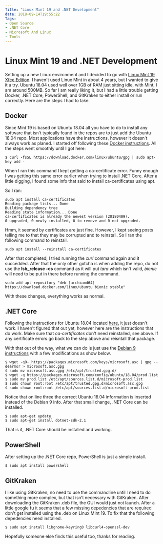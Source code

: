 ```yaml
---
Title: "Linux Mint 19 and .NET Development"
date: 2018-09-14T19:55:22
Tags: 
- Open Source
- .NET Core
- Microsoft And Linux
- Tools
---
```

# Linux Mint 19 and .NET Development

Setting up a new Linux environment and I decided to go with [Linux Mint 19 Xfce Edition](https://blog.linuxmint.com/?p=3599). I haven't used Linux Mint in about 4 years, but I wanted to give it a try. Ubuntu 18.04 used well over 1GB of RAM just sitting idle, with Mint, I am around 500MB. So far I am really liking it, but I had a little trouble getting Docker, .NET Core, PowerShell, and GitKraken to either install or run correctly. Here are the steps I had to take.

## Docker

Since Mint 19 is based on Ubuntu 18.04 all you have to do to install any software that isn't typically found in the repos are to just add the Ubuntu 18.04 repo. Most applications have the instructions, however it doesn't always work as planed. I started off following these [Docker instructions](https://docs.docker.com/install/linux/docker-ce/ubuntu/#install-using-the-repository). All the steps went smoothly until I got here:

```
$ curl -fsSL https://download.docker.com/linux/ubuntu/gpg | sudo apt-key add -
```
When I ran this command I kept getting a ca-certificate error. Funny enough I was getting this same error earlier when trying to install .NET Core. After a little digging, I found some info that said to install ca-certificates using apt.

So I ran:

```
sudo apt install ca-certificates
Reading package lists... Done
Building dependency tree       
Reading state information... Done
ca-certificates is already the newest version (20180409).
0 upgraded, 0 newly installed, 0 to remove and 0 not upgraded.
```

Hmm, it seemed by certificates are just fine. However, I kept seeing posts telling me to that they may be corrupted and to reinstall. So I ran the following command to reinstall.

```
sudo apt install --reinstall ca-certificates
```

After that completed, I tried running the *curl* command again and it succedded. After that the only other gotcha is when adding the repo, do not use the **lsb_release -cs** command as it will put *tara* which isn't valid, *bionic* will need to be put in there before running the command.

```
sudo add-apt-repository "deb [arch=amd64] https://download.docker.com/linux/ubuntu bionic stable"
```

With these changes, everything works as normal.

## .NET Core

Following the instructions for Ubuntu 18.04 located [here](https://www.microsoft.com/net/download/linux-package-manager/ubuntu18-04/sdk-2.1.300), it just doesn't work. I haven't figured that out yet, however here are the instructions that do work. Make sure that *ca-certificates* don't need reinstalled, see above. If any certificate errors go back to the step above and reisntall that package.

With that out of the way, what we can do is just use the [Debian 9 instructions](https://www.microsoft.com/net/download/linux-package-manager/debian9/sdk-2.1.300) with a few modifications as show below.

```
$ wget -qO- https://packages.microsoft.com/keys/microsoft.asc | gpg --dearmor > microsoft.asc.gpg
$ sudo mv microsoft.asc.gpg /etc/apt/trusted.gpg.d/
$ wget -q https://packages.microsoft.com/config/ubuntu/18.04/prod.list
$ sudo mv prod.list /etc/apt/sources.list.d/microsoft-prod.list
$ sudo chown root:root /etc/apt/trusted.gpg.d/microsoft.asc.gpg
$ sudo chown root:root /etc/apt/sources.list.d/microsoft-prod.list
```

Notice that on line three the correct Ubuntu 18.04 information is inserted instead of the Debian 9 info. After that small change, .NET Core can be installed.

```
$ sudo apt-get update
$ sudo apt-get install dotnet-sdk-2.1
```

That is it, .NET Core should be installed and working.

## PowerShell

After setting up the .NET Core repo, PowerShell is just a simple install.

```
$ sudo apt install powershell
```

## GitKraken

I like using GitKraken, no need to use the commandline until I need to do something more complex, but that isn't necessary with GitKraken. After downloading the GitKraken .deb file, the GUI would just not launch. After a little google fu it seems that a few missing depedencies that are required don't get installed using the .deb on Linux Mint 19. To fix that the following depedencies need installed.

```
$ sudo apt install libgnome-keyring0 libcurl4-openssl-dev
```

Hopefully someone else finds this useful too, thanks for reading.
